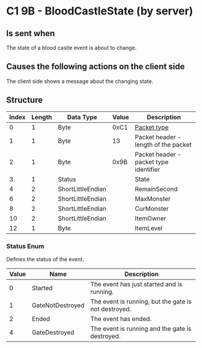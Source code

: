 # C1 9B - BloodCastleState (by server)

## Is sent when

The state of a blood castle event is about to change.

## Causes the following actions on the client side

The client side shows a message about the changing state.

## Structure

| Index | Length | Data Type | Value | Description |
|-------|--------|-----------|-------|-------------|
| 0 | 1 |   Byte   | 0xC1  | [Packet type](PacketTypes.md) |
| 1 | 1 |    Byte   |   13   | Packet header - length of the packet |
| 2 | 1 |    Byte   | 0x9B  | Packet header - packet type identifier |
| 3 | 1 | Status |  | State |
| 4 | 2 | ShortLittleEndian |  | RemainSecond |
| 6 | 2 | ShortLittleEndian |  | MaxMonster |
| 8 | 2 | ShortLittleEndian |  | CurMonster |
| 10 | 2 | ShortLittleEndian |  | ItemOwner |
| 12 | 1 | Byte |  | ItemLevel |

### Status Enum

Defines the status of the event.

| Value | Name | Description |
|-------|------|-------------|
| 0 | Started | The event has just started and is running. |
| 1 | GateNotDestroyed | The event is running, but the gate is not destroyed. |
| 2 | Ended | The event has ended. |
| 4 | GateDestroyed | The event is running and the gate is destroyed. |